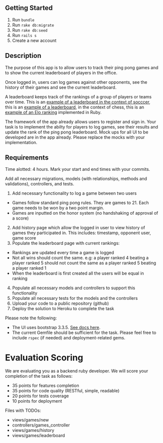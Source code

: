 ## Getting Started

1. Run `bundle`
2. Run `rake db:migrate`
3. Run `rake db:seed`
4. Run `rails s`
5. Create a new account

## Description

The purpose of this app is to allow users to track their ping pong games and to show the current leaderboard of players in the office.

Once logged in, users can log games against other opponents, see the history of their games and see the current leaderboard.

A leaderboard keeps track of the rankings of a group of players or teams over time.  This is an [example of a leaderboard in the context of socccer](http://www.fifa.com/fifa-world-ranking/ranking-table/men/), this is an [example of a leaderboard](https://ratings.fide.com/top.phtml?list=men), in the context of chess, this is an [example of an Elo ranking](https://github.com/rgho/elo.rb) implemented in Ruby.

The framework of the app already allows users to register and sign in. Your task is to implement the abilty for players to log games, see their results and update the rank of the ping pong leaderboard. Mock ups for all UI to be developed are in the app already.  Please replace the mocks with your implementation.

## Requirements

Time alotted: 4 hours. 
Mark your start and end times with your commits.

Add all necessary migrations, models (with relationships, methods and validations), controllers, and tests.

1. Add necessary functionality to log a game between two users
  * Games follow standard ping pong rules. They are games to 21.  Each game needs to be won by a two point margin.
  * Games are inputted on the honor system (no handshaking of approval of a score)
2. Add history page which allow the logged in user to view history of games they participated in. This includes: timestamp, opponent user, game score
3. Populate the leaderboard page with current rankings:
  * Rankings are updated every time a game is logged
  * Not all wins should count the same. e.g: a player ranked 4 beating a player ranked 5 should not count the same as a player ranked 5 beating a player ranked 1
  * When the leaderboard is first created all the users will be equal in ranking
4. Populate all necessary models and controllers to support this functionality
5. Populate all necessary tests for the models and the controllers
6. Upload your code to a public repository (github)
7. Deploy the solution to Heroku to complete the task

Please note the following:

* The UI uses bootstrap 3.3.5. [See docs here](http://getbootstrap.com/css/).
* The current Gemfile should be sufficient for the task. Please feel free to include `rspec` (if needed) and deployment-related gems.

# Evaluation Scoring

We are evaluating you as a backend ruby developer.  We will score your completion of the task as follows:

* 35 points for features completion
* 35 points for code quality (RESTful, simple, readable)
* 20 points for tests coverage
* 10 points for deployment

Files with TODOs:
- views/games/new
- controllers/games_controller
- views/games/history
- views/games/leaderboard
